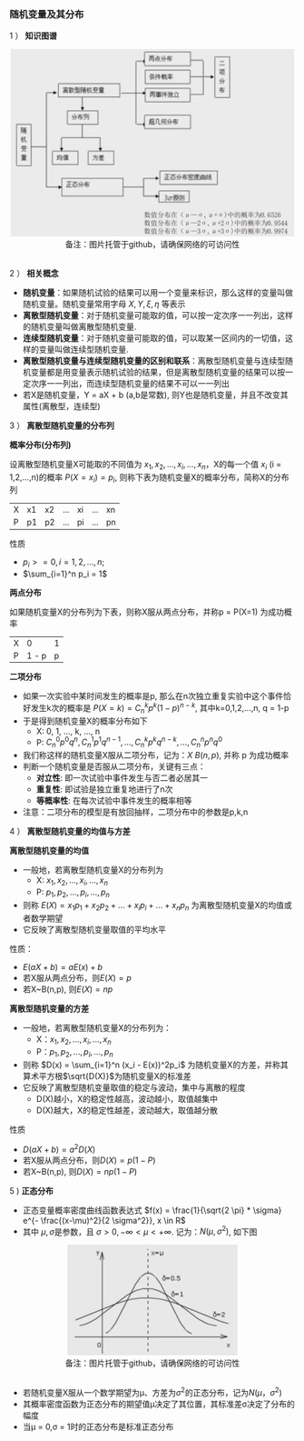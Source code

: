 ### 随机变量及其分布

1 ） **知识图谱**

<div align="center">
    <img width="500" src="./screenshot/5.14.jpg">
    <br />
    <div style="text-align:center">备注：图片托管于github，请确保网络的可访问性</div>
    <br />
</div>

2 ） **相关概念**

- **随机变量**：如果随机试验的结果可以用一个变量来标识，那么这样的变量叫做随机变量。随机变量常用字母 $X, Y, \xi, \eta$ 等表示
- **离散型随机变量**：对于随机变量可能取的值，可以按一定次序一一列出，这样的随机变量叫做离散型随机变量.
- **连续型随机变量**：对于随机变量可能取的值，可以取某一区间内的一切值，这样的变量叫做连续型随机变量.
- **离散型随机变量与连续型随机变量的区别和联系**：离散型随机变量与连续型随机变量都是用变量表示随机试验的结果，但是离散型随机变量的结果可以按一定次序一一列出，而连续型随机变量的结果不可以一一列出
- 若X是随机变量，Y = aX + b (a,b是常数), 则Y也是随机变量，并且不改变其属性(离散型，连续型)

3 ） **离散型随机变量的分布列**

**概率分布(分布列)**

设离散型随机变量X可能取的不同值为 $x_1, x_2, ..., x_i, ..., x_n$，X的每一个值 $x_i$ (i = 1,2,...,n)的概率 $P(X=x_i) = p_i$, 则称下表为随机变量X的概率分布，简称X的分布列

<table>
    <tr>
        <td>X</td>
        <td>x1</td>
        <td>x2</td>
        <td>...</td>
        <td>xi</td>
        <td>...</td>
        <td>xn</td>
    </tr>    
    <tr>
        <td>P</td>
        <td>p1</td>
        <td>p2</td>
        <td>...</td>
        <td>pi</td>
        <td>...</td>
        <td>pn</td>
    </tr>
</table>

性质

- $p_i >= 0, i = 1,2,...,n;$
- $\sum_{i=1}^n p_i = 1$

**两点分布**

如果随机变量X的分布列为下表，则称X服从两点分布，并称p = P(X=1) 为成功概率

<table>
    <tr>
        <td>X</td>
        <td>0</td>
        <td>1</td>
    </tr>    
    <tr>
        <td>P</td>
        <td>1 - p</td>
        <td>p</td>
    </tr>
</table>

**二项分布**

- 如果一次实验中某时间发生的概率是p, 那么在n次独立重复实验中这个事件恰好发生k次的概率是 $P(X=k) = C_n^k p^k (1-p)^{n-k}$, 其中k=0,1,2,...,n, q = 1-p
- 于是得到随机变量X的概率分布如下
    * X: 0, 1, ..., k, ..., n
    * P: $C_n^0 p^0 q^n, C_n^1 p^1 q^{n-1}, ..., C_n^kp^kq^{n-k}, ..., C_n^n p^n q^0$
- 我们称这样的随机变量X服从二项分布，记为：$X ~ B(n,p)$, 并称 p 为成功概率
- 判断一个随机变量是否服从二项分布，关键有三点：
    * **对立性**: 即一次试验中事件发生与否二者必居其一
    * **重复性**: 即试验是独立重复地进行了n次
    * **等概率性**: 在每次试验中事件发生的概率相等
- 注意：二项分布的模型是有放回抽样，二项分布中的参数是p,k,n

4 ） **离散型随机变量的均值与方差**

**离散型随机变量的均值**

- 一般地，若离散型随机变量X的分布列为
    * X: $x_1, x_2, ..., x_i, ..., x_n$
    * P: $p_1, p_2, ..., p_i, ..., p_n$
- 则称 $E(X) = x_1 p_1 + x_2 p_2 + ... + x_i p_i + ... + x_n p_n$ 为离散型随机变量X的均值或者数学期望
- 它反映了离散型随机变量取值的平均水平

性质：

- $E(aX + b) = aE(x) + b$
- 若X服从两点分布，则$E(X) = p$
- 若X~B(n,p), 则$E(X) = np$

**离散型随机变量的方差**

- 一般地，若离散型随机变量X的分布列为：
    * X：$x_1, x_2, ..., x_i, ..., x_n$
    * P：$p_1, p_2, ..., p_i, ..., p_n$
- 则称 $D(x) = \sum_{i=1}^n (x_i - E(x))^2p_i$ 为随机变量X的方差，并称其算术平方根$\sqrt{D(X)}$为随机变量X的标准差
- 它反映了离散型随机变量取值的稳定与波动，集中与离散的程度
    * D(X)越小，X的稳定性越高，波动越小，取值越集中
    * D(X)越大，X的稳定性越差，波动越大，取值越分散

性质

- $D(aX+b) = a^2D(X)$
- 若X服从两点分布，则$D(X)=p(1-P)$
- 若X~B(n,p), 则$D(X) = np(1-P)$

5 ) **正态分布**

- 正态变量概率密度曲线函数表达式 $f(x) = \frac{1}{\sqrt{2 \pi} * \sigma} e^{- \frac{(x-\mu)^2}{2 \sigma^2}}, x \in R$
- 其中 $\mu, \sigma$是参数，且 $\sigma > 0, - \infty < \mu < + \infty$. 记为：$N(\mu, \sigma^2)$, 如下图

<div align="center">
    <img width="300" src="./screenshot/5.15.jpg">
    <br />
    <div style="text-align:center">备注：图片托管于github，请确保网络的可访问性</div>
    <br />
</div>

- 若随机变量X服从一个数学期望为μ、方差为$σ^2$的正态分布，记为$N(μ，σ^2)$
- 其概率密度函数为正态分布的期望值μ决定了其位置，其标准差σ决定了分布的幅度
- 当μ = 0,σ = 1时的正态分布是标准正态分布